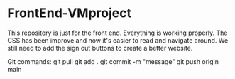 # FrontEnd-VMproject

This repository is just for the front end.
Everything is working properly. The CSS has been improve and now it's easier to read and navigate around. We still need to add the sign out buttons to create a better website. 


Git commands:
git pull
git add .
git commit -m "message"
git push origin main
